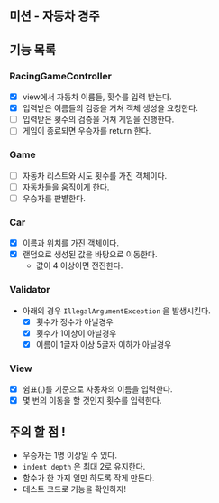 ## 미션 - 자동차 경주
## 기능 목록
### RacingGameController
- [x] view에서 자동차 이름들, 횟수를 입력 받는다.
- [x] 입력받은 이름들의 검증을 거쳐 객체 생성을 요청한다.
- [ ] 입력받은 횟수의 검증을 거쳐 게임을 진행한다.
- [ ] 게임이 종료되면 우승자를 return 한다.
### Game
- [ ] 자동차 리스트와 시도 횟수를 가진 객체이다.
- [ ] 자동차들을 움직이게 한다.
- [ ] 우승자를 판별한다.
### Car
- [x] 이름과 위치를 가진 객체이다.
- [x] 랜덤으로 생성된 값을 바탕으로 이동한다.
  - 값이 4 이상이면 전진한다.
### Validator
- 아래의 경우 `IllegalArgumentException` 을 발생시킨다.
  - [x] 횟수가 정수가 아닐경우
  - [x] 횟수가 1이상이 아닐경우
  - [x] 이름이 1글자 이상 5글자 이하가 아닐경우
### View
- [x] 쉼표(,)를 기준으로 자동차의 이름을 입력한다.
- [x] 몇 번의 이동을 할 것인지 횟수를 입력한다.

## 주의 할 점 !
- 우승자는 1명 이상일 수 있다.
- `indent depth` 은 최대 2로 유지한다.
- 함수가 한 가지 일만 하도록 작게 만든다.
- 테스트 코드로 기능을 확인하자!